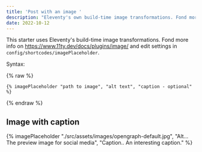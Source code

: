 ```yaml
---
title: 'Post with an image '
description: "Eleventy's own build-time image transformations. Fond more info on11ty.dev/docs/plugins/image/ and edit settings in config-folder."
date: 2022-10-12
---
```


This starter uses Eleventy's build-time image transformations. Fond more info on https://www.11ty.dev/docs/plugins/image/ and edit settings in `config/shortcodes/imagePlaceholder`.

Syntax:

{% raw %}

```
{% imagePlaceholder "path to image", "alt text", "caption - optional" %}
```

{% endraw %}

## Image with caption

{% imagePlaceholder "./src/assets/images/opengraph-default.jpg", "Alt... The preview image for social media", "Caption.. An interesting caption." %}
